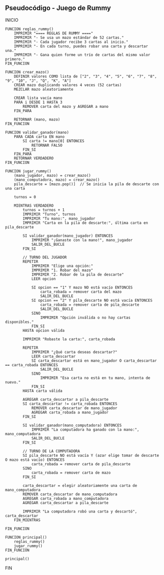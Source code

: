 ## Pseudocódigo - Juego de Rummy

INICIO

    FUNCION reglas_rummy()
        IMPRIMIR "==== REGLAS DE RUMMY ===="
        IMPRIMIR "- Se usa un mazo estándar de 52 cartas."
        IMPRIMIR "- Cada jugador recibe 3 cartas al inicio."
        IMPRIMIR "- En cada turno, puedes robar una carta y descartar una."
        IMPRIMIR "- Gana quien forme un trío de cartas del mismo valor primero."
    FIN_FUNCION

    FUNCION crear_mazo()
        DEFINIR valores COMO lista de ["2", "3", "4", "5", "6", "7", "8", "9", "10", "J", "Q", "K", "A"]
        CREAR mazo duplicando valores 4 veces (52 cartas)
        MEZCLAR mazo aleatoriamente

        CREAR lista vacía mano
        PARA i DESDE 1 HASTA 3
            REMOVER carta del mazo y AGREGAR a mano
        FIN_PARA

        RETORNAR (mano, mazo)
    FIN_FUNCION

    FUNCION validar_ganador(mano)
        PARA CADA carta EN mano
            SI carta != mano[0] ENTONCES
                RETORNAR FALSO
            FIN_SI
        FIN_PARA
        RETORNAR VERDADERO
    FIN_FUNCION

    FUNCION jugar_rummy()
        (mano_jugador, mazo) = crear_mazo()
        (mano_computadora, mazo) = crear_mazo()
        pila_descarte = [mazo.pop()]  // Se inicia la pila de descarte con una carta

        turnos = 0

        MIENTRAS VERDADERO
            turnos = turnos + 1
            IMPRIMIR "Turno", turnos
            IMPRIMIR "Tu mano:", mano_jugador
            IMPRIMIR "Carta en la pila de descarte:", última carta en pila_descarte

            SI validar_ganador(mano_jugador) ENTONCES
                IMPRIMIR "¡Ganaste con la mano!", mano_jugador
                SALIR_DEL_BUCLE
            FIN_SI

            // TURNO DEL JUGADOR
            REPETIR
                IMPRIMIR "Elige una opción:"
                IMPRIMIR "1. Robar del mazo"
                IMPRIMIR "2. Robar de la pila de descarte"
                LEER opcion

                SI opcion == "1" Y mazo NO está vacío ENTONCES
                    carta_robada = remover carta del mazo
                    SALIR_DEL_BUCLE
                SI opcion == "2" Y pila_descarte NO está vacía ENTONCES
                    carta_robada = remover carta de pila_descarte
                    SALIR_DEL_BUCLE
                SINO
                    IMPRIMIR "Opción inválida o no hay cartas disponibles."
                FIN_SI
            HASTA opcion válida

            IMPRIMIR "Robaste la carta:", carta_robada

            REPETIR
                IMPRIMIR "¿Qué carta deseas descartar?"
                LEER carta_descartar
                SI carta_descartar está en mano_jugador O carta_descartar == carta_robada ENTONCES
                    SALIR_DEL_BUCLE
                SINO
                    IMPRIMIR "Esa carta no está en tu mano, intenta de nuevo."
                FIN_SI
            HASTA carta válida

            AGREGAR carta_descartar a pila_descarte
            SI carta_descartar != carta_robada ENTONCES
                REMOVER carta_descartar de mano_jugador
                AGREGAR carta_robada a mano_jugador
            FIN_SI

            SI validar_ganador(mano_computadora) ENTONCES
                IMPRIMIR "La computadora ha ganado con la mano:", mano_computadora
                SALIR_DEL_BUCLE
            FIN_SI

            // TURNO DE LA COMPUTADORA
            SI pila_descarte NO está vacía Y (azar elige tomar de descarte O mazo está vacío) ENTONCES
                carta_robada = remover carta de pila_descarte
            SINO
                carta_robada = remover carta de mazo
            FIN_SI

            carta_descartar = elegir aleatoriamente una carta de mano_computadora
            REMOVER carta_descartar de mano_computadora
            AGREGAR carta_robada a mano_computadora
            AGREGAR carta_descartar a pila_descarte

            IMPRIMIR "La computadora robó una carta y descartó", carta_descartar
        FIN_MIENTRAS

    FIN_FUNCION

    FUNCION principal()
        reglas_rummy()
        jugar_rummy()
    FIN_FUNCION

    principal()

FIN
